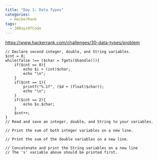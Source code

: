```yaml
---
title: "Day 1: Data Types"
categories:
  - HackerRank
tags:
  - 30DaysOfCode
---
```


<https://www.hackerrank.com/challenges/30-data-types/problem>


    // Declare second integer, double, and String variables.
    $cnt = 0;
    while(false !== ($char = fgets($handle))){
        if($cnt == 0){
            echo $i + (int)$char;
            echo "\n";
        }
        if($cnt == 1){
            printf("%.1f", ($d + (float)$char));
            echo "\n";
        }
        if($cnt == 2){
            echo $s.$char;
        }
        $cnt++;
    }
    // Read and save an integer, double, and String to your variables.

    // Print the sum of both integer variables on a new line.

    // Print the sum of the double variables on a new line.

    // Concatenate and print the String variables on a new line
    // The 's' variable above should be printed first.


